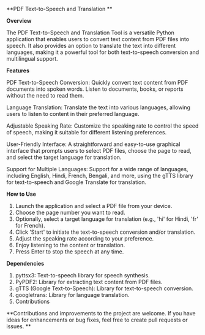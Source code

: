 **PDF Text-to-Speech and Translation **

**Overview**


The PDF Text-to-Speech and Translation Tool is a versatile Python application that enables users to convert text content from PDF files into speech. It also provides an option to translate the text into different languages, making it a powerful tool for both text-to-speech conversion and multilingual support.

**Features**


PDF Text-to-Speech Conversion: Quickly convert text content from PDF documents into spoken words. Listen to documents, books, or reports without the need to read them.

Language Translation: Translate the text into various languages, allowing users to listen to content in their preferred language.

Adjustable Speaking Rate: Customize the speaking rate to control the speed of speech, making it suitable for different listening preferences.

User-Friendly Interface: A straightforward and easy-to-use graphical interface that prompts users to select PDF files, choose the page to read, and select the target language for translation.

Support for Multiple Languages: Support for a wide range of languages, including English, Hindi, French, Bengali, and more, using the gTTS library for text-to-speech and Google Translate for translation.

**How to Use**


1. Launch the application and select a PDF file from your device.
2. Choose the page number you want to read.
3. Optionally, select a target language for translation (e.g., 'hi' for Hindi, 'fr' for French).
4. Click 'Start' to initiate the text-to-speech conversion and/or translation.
5. Adjust the speaking rate according to your preference.
6. Enjoy listening to the content or translation.
7. Press Enter to stop the speech at any time.

**Dependencies**

1. pyttsx3: Text-to-speech library for speech synthesis.
2. PyPDF2: Library for extracting text content from PDF files.
3. gTTS (Google Text-to-Speech): Library for text-to-speech conversion.
4. googletrans: Library for language translation.
5. Contributions

**Contributions and improvements to the project are welcome. If you have ideas for enhancements or bug fixes, feel free to create pull requests or issues.
**
